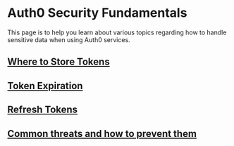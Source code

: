 # Auth0 Security Fundamentals

This page is to help you learn about various topics regarding how to handle sensitive data when using Auth0 services.

## [Where to Store Tokens](/security/store-tokens)
## [Token Expiration](/security/token-exp)
## [Refresh Tokens](/refresh-token)
## [Common threats and how to prevent them](/security/common-threats)
